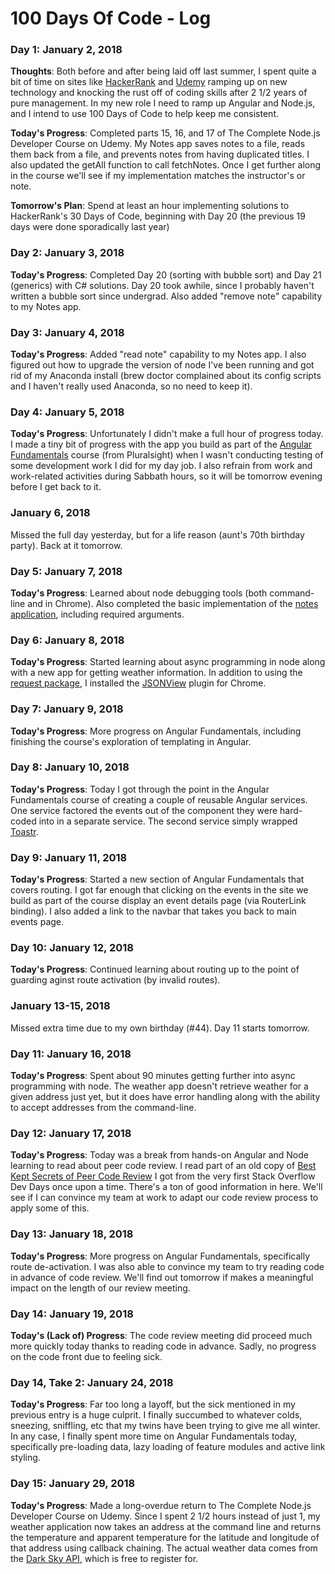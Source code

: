 # 100 Days Of Code - Log

### Day 1: January 2, 2018

**Thoughts**: Both before and after being laid off last summer, I spent quite a bit of time on sites like [HackerRank](http://www.hackerrank.com) and [Udemy](http://www.udemy.com) ramping up on new technology and knocking the rust off of coding skills after 2 1/2 years of pure management.  In my new role I need to ramp up Angular and Node.js, and I intend to use 100 Days of Code to help keep me consistent.

**Today's Progress**: Completed parts 15, 16, and 17 of The Complete Node.js Developer Course on Udemy.  My Notes app saves notes to a file, reads them back from a file, and prevents notes from having duplicated titles.  I also updated the getAll function to call fetchNotes.  Once I get further along in the course we'll see if my implementation matches the instructor's or note.

**Tomorrow's Plan**:  Spend at least an hour implementing solutions to HackerRank's 30 Days of Code, beginning with Day 20 (the previous 19 days were done sporadically last year)

### Day 2: January 3, 2018
**Today's Progress**: Completed Day 20 (sorting with bubble sort) and Day 21 (generics) with C# solutions.  Day 20 took awhile, since I probably haven't written a bubble sort since undergrad.  Also added "remove note" capability to my Notes app.

### Day 3: January 4, 2018
**Today's Progress**: Added "read note" capability to my Notes app.  I also figured out how to upgrade the version of node I've been running and got rid of my Anaconda install (brew doctor complained about its config scripts and I haven't really used Anaconda, so no need to keep it).

### Day 4: January 5, 2018
**Today's Progress**: Unfortunately I didn't make a full hour of progress today.  I made a tiny bit of progress with the app you build as part of the [Angular Fundamentals](https://app.pluralsight.com/library/courses/angular-fundamentals/table-of-contents) course (from Pluralsight) when I wasn't conducting testing of some development work I did for my day job.  I also refrain from work and work-related activities during Sabbath hours, so it will be tomorrow evening before I get back to it.

### January 6, 2018
Missed the full day yesterday, but for a life reason (aunt's 70th birthday party).  Back at it tomorrow.

### Day 5: January 7, 2018
**Today's Progress**: Learned about node debugging tools (both command-line and in Chrome).  Also completed the basic implementation of the [notes application](https://github.com/scottlaw1/notes-node), including required arguments. 

### Day 6: January 8, 2018
**Today's Progress**: Started learning about async programming in node along with a new app for getting weather information.  In addition to using the [request package](https://www.npmjs.com/package/request), I installed the [JSONView](https://chrome.google.com/webstore/detail/jsonview/chklaanhfefbnpoihckbnefhakgolnmc?hl=en) plugin for Chrome. 

### Day 7: January 9, 2018
**Today's Progress**: More progress on Angular Fundamentals, including finishing the course's exploration of templating in Angular.

### Day 8: January 10, 2018
**Today's Progress**: Today I got through the point in the Angular Fundamentals course of creating a couple of reusable Angular services.  One service factored the events out of the component they were hard-coded into in a separate service.  The second service simply wrapped [Toastr](https://www.npmjs.com/package/toastr).

### Day 9: January 11, 2018
**Today's Progress**: Started a new section of Angular Fundamentals that covers routing.  I got far enough that clicking on the events in the site we build as part of the course display an event details page (via RouterLink binding).  I also added a link to the navbar that takes you back to main events page.

### Day 10: January 12, 2018
**Today's Progress**: Continued learning about routing up to the point of guarding aginst route activation (by invalid routes).

### January 13-15, 2018 
Missed extra time due to my own birthday (#44).  Day 11 starts tomorrow.

### Day 11: January 16, 2018
**Today's Progress**: Spent about 90 minutes getting further into async programming with node.  The weather app doesn't retrieve weather for a given address just yet, but it does have error handling along with the ability to accept addresses from the command-line.

### Day 12: January 17, 2018
**Today's Progress**: Today was a break from hands-on Angular and Node learning to read about peer code review.  I read part of an old copy of [Best Kept Secrets of Peer Code Review](https://smartbear.com/SmartBear/media/pdfs/best-kept-secrets-of-peer-code-review.pdf) I got from the very first Stack Overflow Dev Days once upon a time.  There's a ton of good information in here.  We'll see if I can convince my team at work to adapt our code review process to apply some of this.

### Day 13: January 18, 2018
**Today's Progress**: More progress on Angular Fundamentals, specifically route de-activation.  I was also able to convince my team to try reading code in advance of code review.  We'll find out tomorrow if makes a meaningful impact on the length of our review meeting.

### Day 14: January 19, 2018
**Today's (Lack of) Progress**: The code review meeting did proceed much more quickly today thanks to reading code in advance.  Sadly, no progress on the code front due to feeling sick.

### Day 14, Take 2: January 24, 2018
**Today's Progress**: Far too long a layoff, but the sick mentioned in my previous entry is a huge culprit.  I finally succumbed to whatever colds, sneezing, sniffling, etc that my twins have been trying to give me all winter.  In any case, I finally spent more time on Angular Fundamentals today, specifically pre-loading data, lazy loading of feature modules and active link styling.

### Day 15: January 29, 2018
**Today's Progress**: Made a long-overdue return to The Complete Node.js Developer Course on Udemy.  Since I spent 2 1/2 hours instead of just 1, my weather application now takes an address at the command line and returns the temperature and apparent temperature for the latitude and longitude of that address using callback chaining.  The actual weather data comes from the [Dark Sky API](https://darksky.net/dev), which is free to register for.
